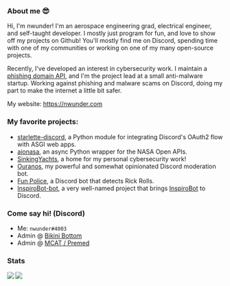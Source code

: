
### About me :sunglasses:

Hi, I'm nwunder! I'm an aerospace engineering grad, electrical engineer, and self-taught developer.
I mostly just program for fun, and love to show off my projects on Github!
You'll mostly find me on Discord, spending time with one of my communities or working on one of my many open-source projects.

Recently, I've developed an interest in cybersecurity work. I maintain a [phishing domain API](https://phish.sinking.yachts), and I'm the project lead at a small anti-malware startup.
Working against phishing and malware scams on Discord, doing my part to make the internet a little bit safer.

My website: https://nwunder.com

### My favorite projects:
- [starlette-discord](https://github.com/nwunderly/starlette-discord), a Python module for integrating Discord's OAuth2 flow with ASGI web apps.
- [aionasa](https://github.com/nwunderly/aionasa), an async Python wrapper for the NASA Open APIs.
- [SinkingYachts](https://github.com/SinkingYachts), a home for my personal cybersecurity work!
- [Ouranos](https://github.com/nwunderly/ouranos), my powerful and somewhat opinionated Discord moderation bot.
- [Fun Police](https://github.com/nwunderly/fun-police), a Discord bot that detects Rick Rolls.
- [InspiroBot-bot](https://github.com/nwunderly/inspirobot-bot), a very well-named project that brings [InspiroBot](https://inspirobot.me) to Discord.

### Come say hi! (Discord)
- Me: `nwunder#4003`
- Admin @ [Bikini Bottom](https://discord.gg/spongebob)
- Admin @ [MCAT / Premed](https://discord.gg/premed)

### Stats
<img align="left" src="https://github-readme-stats.vercel.app/api?username=nwunderly&count_private=true&line_height=21&show_icons=true&hide_border=true"/>
<img align="left" src="https://github-readme-stats.vercel.app/api/top-langs/?username=nwunderly&layout=compact&card_width=250&hide_border=true&langs_count=8"/>
